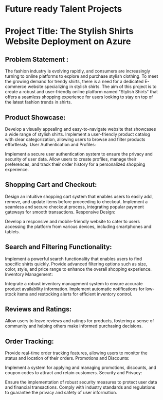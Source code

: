 # **Future ready Talent Projects**
# **Project Title: The Stylish Shirts Website Deployment on Azure**


##  Problem Statement :

The fashion industry is evolving rapidly, and consumers are increasingly turning to online platforms to explore and purchase stylish clothing. To meet the growing demand for trendy shirts, there is a need for a dedicated E-commerce website specializing in stylish shirts. The aim of this project is to create a robust and user-friendly online platform named "Stylish Shirts" that offers a seamless shopping experience for users looking to stay on top of the latest fashion trends in shirts.

## Product Showcase:

Develop a visually appealing and easy-to-navigate website that showcases a wide range of stylish shirts.
Implement a user-friendly product catalog with clear categorization, allowing users to browse and filter products effortlessly.
 User Authentication and Profiles:

 Implement a secure user authentication system to ensure the privacy and security of user data.
 Allow users to create profiles, manage their preferences, and track their order history for a personalized shopping experience.


## Shopping Cart and Checkout:

 Design an intuitive shopping cart system that enables users to easily add, remove, and update items before proceeding to checkout.
Implement a seamless and secure checkout process, integrating popular payment gateways for smooth transactions.
Responsive Design:

Develop a responsive and mobile-friendly website to cater to users accessing the platform from various devices, including smartphones and tablets.

## Search and Filtering Functionality:

Implement a powerful search functionality that enables users to find specific shirts quickly.
Provide advanced filtering options such as size, color, style, and price range to enhance the overall shopping experience.
Inventory Management:

Integrate a robust inventory management system to ensure accurate product availability information.
Implement automatic notifications for low-stock items and restocking alerts for efficient inventory control.

## Reviews and Ratings:

Allow users to leave reviews and ratings for products, fostering a sense of community and helping others make informed purchasing decisions.

## Order Tracking:

Provide real-time order tracking features, allowing users to monitor the status and location of their orders.
Promotions and Discounts:

Implement a system for applying and managing promotions, discounts, and coupon codes to attract and retain customers.
Security and Privacy:

Ensure the implementation of robust security measures to protect user data and financial transactions.
Comply with industry standards and regulations to guarantee the privacy and safety of user information.
